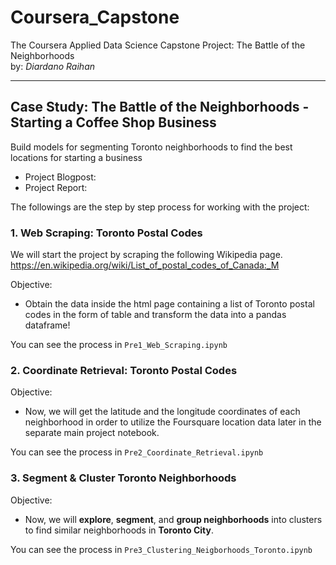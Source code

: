 # Coursera_Capstone
 The Coursera Applied Data Science Capstone Project: The Battle of the Neighborhoods
 <br>by: _Diardano Raihan_
 <hr>

## Case Study: The Battle of the Neighborhoods - Starting a Coffee Shop Business
Build models for segmenting Toronto neighborhoods to find the best locations for starting a business
- Project Blogpost: 
- Project Report:

The followings are the step by step process for working with the project:

### 1. Web Scraping: Toronto Postal Codes

We will start the project by scraping the following Wikipedia page.
https://en.wikipedia.org/wiki/List_of_postal_codes_of_Canada:_M

Objective:
- Obtain the data inside the html page containing a list of Toronto postal codes in the form of table and transform the data into a pandas dataframe!

You can see the process in `Pre1_Web_Scraping.ipynb`


### 2. Coordinate Retrieval: Toronto Postal Codes

Objective:
- Now, we will get the latitude and the longitude coordinates of each neighborhood in order to utilize the Foursquare location data later in the separate main project notebook.

You can see the process in `Pre2_Coordinate_Retrieval.ipynb`


### 3.  Segment & Cluster Toronto Neighborhoods

Objective:
- Now, we will __explore__, __segment__, and __group neighborhoods__ into clusters to find similar neighborhoods in __Toronto City__.

You can see the process in `Pre3_Clustering_Neigborhoods_Toronto.ipynb`
